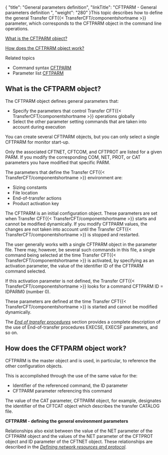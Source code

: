 {
    "title": "General  parameters definition",
    "linkTitle": "CFTPARM - General parameters definition ",
    "weight": "280"
}This topic describes how to define the general Transfer CFT{{< TransferCFT/componentshortname  >}} parameter, which corresponds to the CFTPARM object
in the command line operations.

[What
is the CFTPARM object?](#What_is_the_CFTPARM_object_) 

[How
does the CFTPARM object work?](#How_does_the_CFTPARM_object_work_)

Related
topics

- Command syntax
    [CFTPARM](../../../c_intro_userinterfaces/command_summary#CFTPARM)
- Parameter list
    [CFTPARM](../../../c_intro_userinterfaces/web_copilot_ui/conf_intro/cftparm)

<span id="What_is_the_CFTPARM_object_"></span>

## What is the CFTPARM object?

The CFTPARM object defines general parameters that:

- Specify the parameters
    that control Transfer CFT{{< TransferCFT/componentshortname >}} operations globally
- Select the other
    parameter setting commands that are taken into account during execution

You can create several CFTPARM objects, but you can only select a single
CFTPARM for monitor start-up.

Only the associated CFTNET, CFTCOM, and CFTPROT are listed for a given
PARM. If you modify the corresponding COM, NET, PROT, or CAT parameters
you have modified that specific PARM.

The parameters that define the Transfer CFT{{< TransferCFT/componentshortname  >}} environment are:

- Sizing constants
- File location
- End-of-transfer
    actions
- Product activation
    key

The CFTPARM is an initial configuration object. These parameters are
set when Transfer CFT{{< TransferCFT/componentshortname  >}} starts and cannot be modified dynamically. If you
modify CFTPARM values, the changes are not taken into account until the
Transfer CFT{{< TransferCFT/componentshortname  >}} is stopped and restarted.

The user generally works with a single CFTPARM object in the parameter
file. There may, however, be several such commands in this file, a single
command being selected at the time Transfer CFT{{< TransferCFT/componentshortname  >}} is activated, by specifying as
an activation parameter, the value of the identifier ID of the CFTPARM
command selected.

If this activation parameter is not defined, the Transfer CFT{{< TransferCFT/componentshortname  >}}
looks for a command CFTPARM ID = IDPARM0 (number 0).

These parameters are defined at the time Transfer CFT{{< TransferCFT/componentshortname  >}} is started and
cannot be modified dynamically.

The *[End
of transfer procedures](../../../concepts/about_transfer_processing/procedure_examples)* section provides a complete description
of the use of End-of-transfer procedures EXECSE, EXECSF parameters, and
so on.

<span id="How_does_the_CFTPARM_object_work_"></span>

## How does the CFTPARM object work?

CFTPARM is the master object and is used, in
particular, to reference the other configuration objects.

This is accomplished through the use of the
same value for the:

- Identifier
    of the referenced command, the ID parameter
- CFTPARM
    parameter referencing this command

The value of the CAT parameter, CFTPARM object, for example, designates
the identifier of the CFTCAT object which describes the transfer CATALOG
file.

**CFTPARM - defining the general environment
parameters**

Relationships also exist between the value of the NET parameter of the
CFTPARM object and the values of the NET parameter of the CFTPROT object
and ID parameter of the CFTNET object. These relationships are described
in the *[Defining
network resources and protocol](../network_resource_concepts)*.
